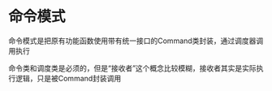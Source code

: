 # 命令模式

命令模式是把原有功能函数使用带有统一接口的Command类封装，通过调度器调用执行

命令类和调度类是必须的，但是“接收者”这个概念比较模糊，接收者其实是实际执行逻辑，只是被Command封装调用
